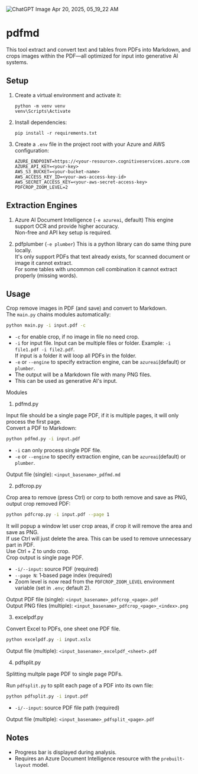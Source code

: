 ![ChatGPT Image Apr 20, 2025, 05_19_22 AM](https://github.com/user-attachments/assets/a701d46a-5c8b-4246-946f-6c67992f60c0)

pdfmd
=====

This tool extract and convert text and tables from PDFs into Markdown, and crops images within the PDF—all optimized for input into generative AI systems.


Setup
-----

1. Create a virtual environment and activate it:

   ```
   python -m venv venv
   venv\Scripts\Activate
   ```

2. Install dependencies:

   ```
   pip install -r requirements.txt
   ```

3. Create a `.env` file in the project root with your Azure and AWS configuration:

   ```dotenv
   AZURE_ENDPOINT=https://<your-resource>.cognitiveservices.azure.com
   AZURE_API_KEY=<your-key>
   AWS_S3_BUCKET=<your-bucket-name>
   AWS_ACCESS_KEY_ID=<your-aws-access-key-id>
   AWS_SECRET_ACCESS_KEY=<your-aws-secret-access-key>
   PDFCROP_ZOOM_LEVEL=2
   ```


Extraction Engines
------------------

1. Azure AI Document Intelligence (`-e azureai`, default)
   This engine support OCR and provide higher accuracy.  
   Non-free and API key setup is required.  

2. pdfplumber (`-e plumber`)
   This is a python library can do same thing pure locally.  
   It's only support PDFs that text already exists, for scanned document or image it cannot extract.  
   For some tables with uncommon cell combination it cannot extract properly (missing words).  


Usage
-----

Crop remove images in PDF (and save) and convert to Markdown.  
The `main.py` chains modules automatically:  

```bash
python main.py -i input.pdf -c
```

- `-c` for enable crop, if no image in file no need crop.  
- `-i` for input file. Input can be multiple files or folder. Example: `-i file1.pdf -i file2.pdf`.  
   If input is a folder it will loop all PDFs in the folder.  
- `-e` or `--engine` to specify extraction engine, can be `azureai`(default) or `plumber`.  
- The output will be a Markdown file with many PNG files.  
- This can be used as generative AI's input.  

Modules

1. pdfmd.py  

Input file should be a single page PDF, if it is multiple pages, it will only process the first page.  
Convert a PDF to Markdown:

```bash
python pdfmd.py -i input.pdf
```

- `-i` can only process single PDF file.  
- `-e` or `--engine` to specify extraction engine, can be `azureai`(default) or `plumber`.  

Output file (single): `<input_basename>_pdfmd.md`  

2. pdfcrop.py  

Crop area to remove (press Ctrl) or corp to both remove and save as PNG, output crop removed PDF:  

```bash
python pdfcrop.py -i input.pdf --page 1
```

It will popup a window let user crop areas, if crop it will remove the area and save as PNG.  
If use Ctrl will just delete the area. This can be used to remove unnecessary part in PDF.  
Use Ctrl + Z to undo crop.  
Crop output is single page PDF.  

- `-i/--input`: source PDF (required)  
- `--page N`: 1‑based page index (required)  
- Zoom level is now read from the `PDFCROP_ZOOM_LEVEL` environment variable (set in `.env`; default 2).  

Output PDF file (single): `<input_basename>_pdfcrop_<page>.pdf`  
Output PNG files (multiple): `<input_basename>_pdfcrop_<page>_<index>.png`  

3. excelpdf.py  

Convert Excel to PDFs, one sheet one PDF file.  

```bash
python excelpdf.py -i input.xslx
```

Output file (multiple): `<input_basename>_excelpdf_<sheet>.pdf`  

4. pdfsplit.py

Splitting multple page PDF to single page PDFs.  

Run `pdfsplit.py` to split each page of a PDF into its own file:
```bash
python pdfsplit.py -i input.pdf
```

- `-i/--input`: source PDF file path (required)

Output file (multiple): `<input_basename>_pdfsplit_<page>.pdf`  


Notes
-----

- Progress bar is displayed during analysis.
- Requires an Azure Document Intelligence resource with the `prebuilt-layout` model.
